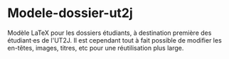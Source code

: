 # Modele-dossier-ut2j
Modèle LaTeX pour les dossiers étudiants, à destination première des étudiant·es de l'UT2J. Il est cependant tout à fait possible de modifier les en-têtes, images, titres, etc pour une réutilisation plus large.

